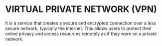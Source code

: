 # VIRTUAL PRIVATE NETWORK (VPN)
It is a service that creates a secure and encrypted connection over a less secure network, typically the internet. This allows users to protect their online privacy and access resources remotely as if they were on a private network.

